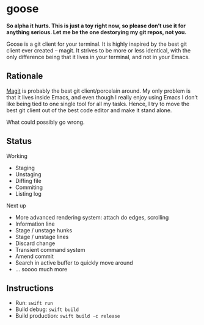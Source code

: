 # goose

**So alpha it hurts. This is just a toy right now, so please don’t use it for anything serious. Let me be the one destorying my
git repos, not you.**

Goose is a git client for your terminal. It is highly inspired by the best git client ever created – magit. It strives to be more
or less identical, with the only difference being that it lives in your terminal, and not in your Emacs.

## Rationale
[Magit](https://magit.vc) is probably the best git client/porcelain around. My only problem is that it lives inside Emacs,
and even though I really enjoy using Emacs I don’t like being tied to one single tool for all my tasks. Hence, I try to move
the best git client out of the best code editor and make it stand alone.

What could possibly go wrong.

## Status

Working
- Staging
- Unstaging
- Diffing file
- Commiting
- Listing log

Next up
- More advanced rendering system: attach do edges, scrolling
- Information line
- Stage / unstage hunks
- Stage / unstage lines
- Discard change
- Transient command system
- Amend commit
- Search in active buffer to quickly move around
- ... soooo much more

## Instructions

- Run: `swift run`
- Build debug: `swift build`
- Build production: `swift build -c release`

